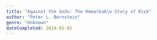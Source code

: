```yaml
---
title: "Against the Gods: The Remarkable Story of Risk"
author: "Peter L. Bernstein"
genre: "Unknown"
dateCompleted: 2024-01-01
---
```


